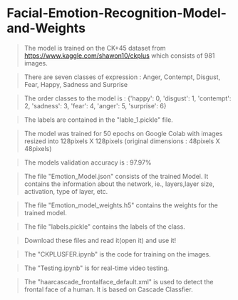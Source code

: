 # Facial-Emotion-Recognition-Model-and-Weights

> The model is trained on the CK+45 dataset from https://www.kaggle.com/shawon10/ckplus which consists of 981 images.

> There are seven classes of expression : Anger, Contempt, Disgust, Fear, Happy, Sadness and Surprise

> The order classes to the model is : {'happy': 0, 'disgust': 1, 'contempt': 2, 'sadness': 3, 'fear': 4, 'anger': 5, 'surprise': 6}

> The labels are contained in the "lable_1.pickle" file.

> The model was trained for 50 epochs on Google Colab with images resized into 128pixels X 128pixels (original dimensions : 48pixels X 48pixels)

> The models validation accuracy is : 97.97%

> The file "Emotion_Model.json" consists of the trained Model. It contains the information about the network, ie., layers,layer size, activation, type of layer, etc.

> The file "Emotion_model_weights.h5" contains the weights for the trained model.

> The file "labels.pickle" contains the labels of the class.

> Download these files and read it(open it) and use it!

> The "CKPLUSFER.ipynb" is the code for training on the images.

> The "Testing.ipynb" is for real-time video testing.

> The "haarcascade_frontalface_default.xml" is used to detect the frontal face of a human. It is based on Cascade Classfier.

